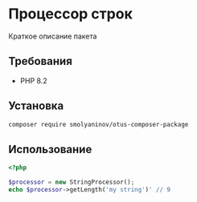 # Процессор строк

Краткое описание пакета

## Требования

- PHP 8.2

## Установка

````bash
composer require smolyaninov/otus-composer-package
````

## Использование

````php
<?php

$processor = new StringProcessor();
echo $processor->getLength('my string')' // 9
````